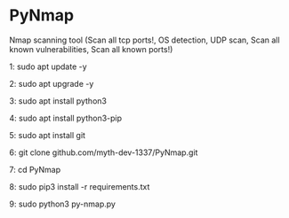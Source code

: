 # PyNmap

Nmap scanning tool (Scan all tcp ports!, OS detection, UDP scan, Scan all known vulnerabilities, Scan all known ports!)

1: sudo apt update -y 

2: sudo apt upgrade -y

3: sudo apt install python3

4: sudo apt install python3-pip

5: sudo apt install git

6: git clone github.com/myth-dev-1337/PyNmap.git

7: cd PyNmap

8: sudo pip3 install -r requirements.txt

9: sudo python3 py-nmap.py

